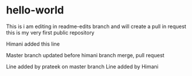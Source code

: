 # hello-world
This is i am editing in readme-edits branch and will create a pull in request
this is my very first public repository

Himani added this line

Master branch updated before himani branch merge, pull request


Line added by prateek on master branch
Line added by Himani


